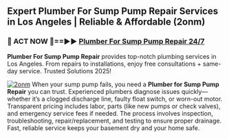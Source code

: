 ## Expert Plumber For Sump Pump Repair Services in Los Angeles | Reliable & Affordable (2onm)  

<h3>🚿 ACT NOW 🌟==►► <a href="https://tinyurl.com/2ne6vx2x" rel="nofollow">Plumber For Sump Pump Repair 24/7</a></h3>

**Plumber For Sump Pump Repair** provides top-notch plumbing services in Los Angeles. From repairs to installations, enjoy free consultations + same-day service. Trusted Solutions 2025!

[![2onm](https://i.imgur.com/4PFF4AK.jpeg)](https://tinyurl.com/2ne6vx2x)
When your sump pump fails, you need a **Plumber for Sump Pump Repair** you can trust. Experienced plumbers diagnose issues quickly—whether it’s a clogged discharge line, faulty float switch, or worn-out motor. Transparent pricing includes labor, parts (like new pumps or check valves), and emergency service fees if needed. The process involves inspection, troubleshooting, repair/replacement, and testing to ensure proper drainage. Fast, reliable service keeps your basement dry and your home safe.
